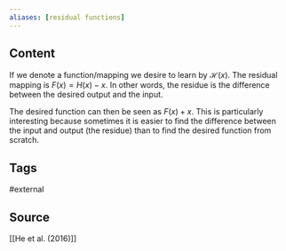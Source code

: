 ```yaml
---
aliases: [residual functions]
---
```

## Content
If we denote a function/mapping we desire to learn by $\mathcal{H}(x)$. The residual mapping is $F(x) = H(x) - x$. In other words, the residue is the difference between the desired output and the input. 

The desired function can then be seen as $F(x) + x$. This is particularly interesting because sometimes it is easier to find the difference between the input and output (the residue) than to find the desired function from scratch.

## Tags
#external

## Source
[[He et al. (2016)]]






